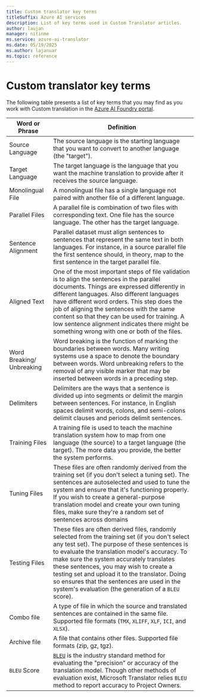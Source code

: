 ```yaml
---
title: Custom translator key terms
titleSuffix: Azure AI services
description: List of key terms used in Custom Translator articles.
author: laujan
manager: nitinme
ms.service: azure-ai-translator
ms.date: 05/19/2025
ms.author: lajanuar
ms.topic: reference
---
```


# Custom translator key terms

The following table presents a list of key terms that you may find as you work with Custom translation in the [Azure AI Foundry portal](https://ai.azure.com/).

| Word or Phrase|Definition|
|------------------|-----------|
| Source Language | The source language is the starting language that you want to convert to another language (the "target").|
| Target Language| The target language is the language that you want the machine translation to provide after it receives the source language. |
| Monolingual File | A monolingual file has a single language not paired with another file of a different language. |
| Parallel Files | A parallel file is combination of two files with corresponding text. One file has the source language. The other has the target language.|
| Sentence Alignment| Parallel dataset must align sentences to sentences that represent the same text in both languages. For instance, in a source parallel file the first sentence should, in theory, map to the first sentence in the target parallel file.|
| Aligned Text | One of the most important steps of file validation is to align the sentences in the parallel documents. Things are expressed differently in different languages. Also different languages have different word orders. This step does the job of aligning the sentences with the same content so that they can be used for training. A low sentence alignment indicates there might be something wrong with one or both of the files. |
| Word Breaking/ Unbreaking | Word breaking is the function of marking the boundaries between words. Many writing systems use a space to denote the boundary between words. Word unbreaking refers to the removal of any visible marker that may be inserted between words in a preceding step. |
| Delimiters   | Delimiters are the ways that a sentence is divided up into segments or delimit the margin between sentences. For instance, in English spaces delimit words, colons, and semi-colons delimit clauses and periods delimit sentences. |
| Training Files | A training file is used to teach the machine translation system how to map from one language (the source) to a target language (the target). The more data you provide, the better the system performs. |
| Tuning Files | These files are often randomly derived from the training set (if you don't select a tuning set). The sentences are autoselected and used to tune the system and ensure that it's functioning properly. If you wish to create a general-purpose translation model and create your own tuning files, make sure they're a random set of sentences across domains |
| Testing Files| These files are often derived files, randomly selected from the training set (if you don't select any test set). The purpose of these sentences is to evaluate the translation model's accuracy. To make sure the system accurately translates these sentences, you may wish to create a testing set and upload it to the translator. Doing so ensures that the sentences are used in the system's evaluation (the generation of a `BLEU` score).   |
| Combo file   | A type of file in which the source and translated sentences are contained in the same file. Supported file formats (`TMX`, `XLIFF`, `XLF`, `ICI`, and `XLSX`). |
| Archive file | A file that contains other files. Supported file formats (zip, gz, tgz).  |
| `BLEU` Score   | [`BLEU`](concepts/bleu-score.md) is the industry standard method for evaluating the "precision" or accuracy of the translation model. Though other methods of evaluation exist, Microsoft Translator relies `BLEU`  method to report accuracy to Project Owners.|
